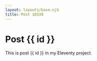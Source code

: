 ```yaml
---
layout: layouts/base.njk
title: Post 10339
---
```


# Post {{ id }}

This is post {{ id }} in my Eleventy project.
